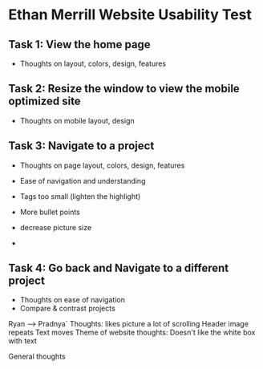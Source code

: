 # Ethan Merrill Website Usability Test

## Task 1: View the home page
- Thoughts on layout, colors, design, features
## Task 2: Resize the window to view the mobile optimized site
- Thoughts on mobile layout, design
## Task 3: Navigate to a project
- Thoughts on page layout, colors, design, features
- Ease of navigation and understanding

- Tags too small (lighten the highlight)
- More bullet points
- decrease picture size
- 

## Task 4: Go back and Navigate to a different project
- Thoughts on ease of navigation
- Compare & contrast projects

Ryan --> Pradnya`
Thoughts:
likes picture
a lot of scrolling
Header image repeats
Text moves
Theme of website thoughts:
Doesn't like the white box with text

General thoughts 